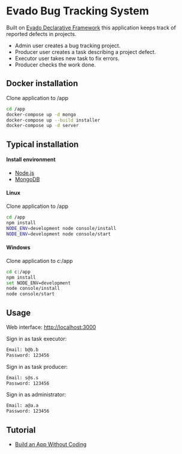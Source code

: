 # Evado Bug Tracking System

Built on [Evado Declarative Framework](https://github.com/mkhorin/evado) 
this application keeps track of reported defects in projects.

- Admin user creates a bug tracking project.
- Producer user creates a task describing a project defect.
- Executor user takes new task to fix errors.
- Producer checks the work done.

## Docker installation

Clone application to /app
```sh
cd /app
docker-compose up -d mongo
docker-compose up --build installer
docker-compose up -d server
```

## Typical installation

#### Install environment
- [Node.js](https://nodejs.org)
- [MongoDB](https://www.mongodb.com/download-center/community)

#### Linux
Clone application to /app
```sh
cd /app
npm install
NODE_ENV=development node console/install
NODE_ENV=development node console/start
```

#### Windows
Clone application to c:/app
```sh
cd c:/app
npm install
set NODE_ENV=development
node console/install
node console/start
```

## Usage
 
Web interface: [http://localhost:3000](http://localhost:3000)

Sign in as task executor:
```sh
Email: b@b.b
Password: 123456
```
Sign in as task producer:
```sh
Email: s@s.s
Password: 123456
```
Sign in as administrator:
```sh
Email: a@a.a
Password: 123456
```

## Tutorial
- [Build an App Without Coding](http://nervebit.com)